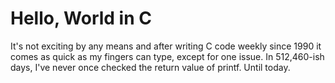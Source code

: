 # Hello, World in C
It's not exciting by any means and after writing C code weekly since 1990 it comes as quick as my fingers can type, except for one issue.  In 512,460-ish days, I've never once checked the return value of printf. Until today.
